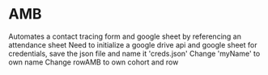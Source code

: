 # AMB
 Automates a contact tracing form and google sheet by referencing an attendance sheet
 Need to initialize a google drive api and google sheet for credentials, save the json file and name it 'creds.json'
 Change 'myName' to own name
 Change rowAMB to own cohort and row
